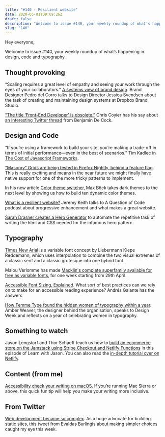 ```yaml
---
title: "#140 - Resilient website"
date: 2020-05-01T09:09:26Z
draft: false
description: "Welcome to issue #140, your weekly roundup of what’s happening in design, code and typography."
slug: "140"
---
```


Hey everyone,

Welcome to issue #140, your weekly roundup of what’s happening in design, code and typography.

## Thought provoking

“Scaling requires a great level of empathy and seeing your work through the eyes of your collaborators.” [A systems view of brand design](https://dropbox.design/article/a-systems-view-of-brand-design). Brand Designer Pedro del Corro talks to Design Director Jessica Svendsen about the task of creating and maintaining design systems at Dropbox Brand Studio.

[“The title ‘Front-End Developer’ is obsolete.”](https://css-tricks.com/the-title-front-end-developer-is-obsolete/) Chris Coyier has his say about [an interesting Twitter thread](https://twitter.com/bdc/status/1249597086007345157?s=20) from Benjamin De Cock.

## Design and Code

“If you’re using a framework to build your site, you’re making a trade-off in terms of initial performance—even in the best of scenarios.” Tim Kadlec in [The Cost of Javascript Frameworks](https://timkadlec.com/remembers/2020-04-21-the-cost-of-javascript-frameworks/).

[“Masonry” Grids are being tested in Firefox Nightly, behind a feature flag](https://twitter.com/MiriSuzanne/status/1255567501359853570). This is really exciting and means in the near future we might finally have native support for one of the more tricky patterns to implement.

In his new article [Color theme switcher](https://mxb.dev/blog/color-theme-switcher/), Max Böck takes dark themes to the next level by showing us how to build ten dynamic color themes.

[What is a resilient website?](https://aquestionofcode.com/60-what-is-a-resilient-website-jeremy-keith/) Jeremy Keith talks to A Question of Code podcast about progressive enhancement and what makes a great website.

[Sarah Drasner creates a Hero Generator](https://hero-generator.netlify.app/) to automate the repetitive task of writing the html and CSS needed for the infamous hero pattern.

## Typography

[Times New Arial](https://timesnewarial.liebermannkiepereddemann.de/) is a variable font concept by Liebermann Kiepe Reddemann, which uses interpolation to combine the two visual extremes of a classic serif and a classic grotesque into one hybrid font.

Malou Verlomme has made [Macklin's complete superfamily available for free as variable fonts](https://twitter.com/MalouVerlomme/status/1255518635860295682), for one week starting from 29th April.

[Accessible Font Sizing, Explained](https://css-tricks.com/accessible-font-sizing-explained/). What sort of best practices can we rely on to make for an accessible reading experience? Andrés Galante has the answers.

[How Femme Type found the hidden women of typography within a year](https://www.designweek.co.uk/issues/27-april-3-may-2020/femme-type-one-year/). Amber Weaver, the designer behind the organisation, speaks to Design Week and reflects on a year of celebrating women in typography.

## Something to watch

Jason Lengstorf and Thor Schaeff teach us how to [build an ecommerce store on the Jamstack using Stripe Checkout and Netlify Functions](https://www.learnwithjason.dev/sell-products-on-the-jamstack) in this episode of Learn with Jason. You can also read the [in-depth tutorial over on Netlify](https://www.netlify.com/blog/2020/04/13/learn-how-to-accept-money-on-jamstack-sites-in-38-minutes/).

## Content (from me)

[Accessibility check your writing on macOS](https://harrycresswell.com/articles/accessibility-checking-writing-mac-os/). If you’re running Mac Sierra or above, this quick fun tip will help you make your writing more inclusive.

## From Twitter

[Web development became so complex](https://twitter.com/EvaldasBu/status/1255933410247401473). As a huge advocate for building static sites, this tweet from Evaldas Burlingis about making simpler choices caught my eye this week.
